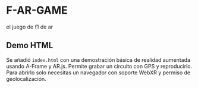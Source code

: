 # F-AR-GAME
el juego de f1 de ar

## Demo HTML

Se añadió `index.html` con una demostración básica de realidad aumentada usando A-Frame y AR.js. Permite grabar un circuito con GPS y reproducirlo. Para abrirlo solo necesitas un navegador con soporte WebXR y permiso de geolocalización.

